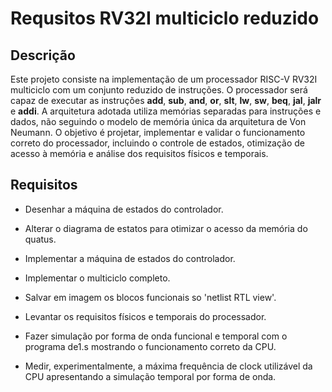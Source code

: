 # Requsitos RV32I multiciclo reduzido

## Descrição

Este projeto consiste na implementação de um processador RISC-V RV32I multiciclo com um conjunto reduzido de instruções. O processador será capaz de executar as instruções **add**, **sub**, **and**, **or**, **slt**, **lw**, **sw**, **beq**, **jal**, **jalr** e **addi**. A arquitetura adotada utiliza memórias separadas para instruções e dados, não seguindo o modelo de memória única da arquitetura de Von Neumann. O objetivo é projetar, implementar e validar o funcionamento correto do processador, incluindo o controle de estados, otimização de acesso à memória e análise dos requisitos físicos e temporais.

## Requisitos

- Desenhar a máquina de estados do controlador.

- Alterar o diagrama de estatos para otimizar o acesso da memória do quatus.

- Implementar a máquina de estados do controlador.

- Implementar o multiciclo completo.

- Salvar em imagem os blocos funcionais so 'netlist RTL view'.

- Levantar os requisitos físicos e temporais do processador.

- Fazer simulação por forma de onda funcional e temporal com o programa de1.s mostrando o funcionamento correto da CPU.

- Medir, experimentalmente, a máxima frequência de clock utilizável da CPU apresentando a simulação temporal por forma de onda.
